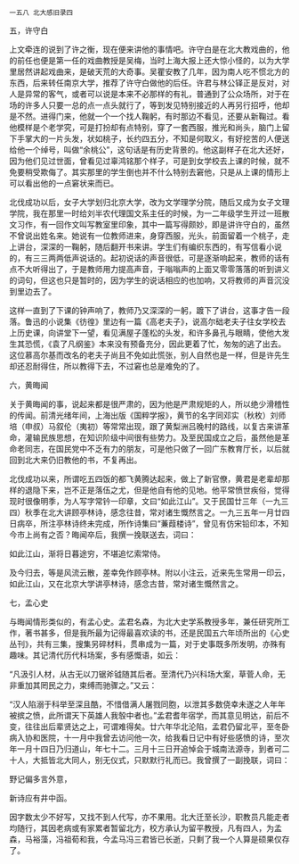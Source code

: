     一五八 北大感旧录四 

   五，许守白

   上文牵连的说到了许之衡，现在便来讲他的事情吧。许守白是在北大教戏曲的，他的前任也便是第一任的戏曲教授是吴梅，当时上海大报上还大惊小怪的，以为大学里居然讲起戏曲来，是破天荒的大奇事。吴瞿安教了几年，因为南人吃不惯北方的东西，后来转任南京大学，推荐了许守白做他的后任。许君与林公铎正是反对，对人是异常的客气，或者可以说是本来不必那样的有礼，普通到了公众场所，对于在场的许多人只要一总的点一点头就行了，等到发见特别接近的人再另行招呼，他却是不然。进得门来，他就一个一个找人鞠躬，有时那边不看见，还要从新鞠过。看他模样是个老学究，可是打扮却有点特别，穿了一套西服，推光和尚头，脑门上留下手掌大的一片头发，状如桃子，长约四五分，不知是何取义，有好挖苦的人便送给他一个绰号，叫做“余桃公”，这句话是有历史背景的。他这副样子在北大还好，因为他们见过世面，曾看见过辜鸿铭那个样子，可是到女学校去上课的时候，就不免要稍受欺侮了。其实那里的学生倒也并不什么特别去窘他，只是从上课的情形上可以看出他的一点窘状来而已。

   北伐成功以后，女子大学划归北京大学，改为文学理学分院，随后又成为女子文理学院，我在那里一时给刘半农代理国文系主任的时候，为一二年级学生开过一班散文习作，有一回作文叫写教室里印象，其中一篇写得颇妙，即是讲许守白的，虽然不曾说出姓名来。她说有一位教师进来，身穿西服，光头，前面留着一个桃子，走上讲台，深深的一鞠躬，随后翻开书来讲。学生们有编织东西的，有写信看小说的，有三三两两低声说话的。起初说话的声音很低，可是逐渐响起来，教师的话有点不大听得出了，于是教师用力提高声音，于嗡嗡声的上面又零零落落的听到讲义的词句，但这也只是暂时的，因为学生的说话相应的也加响，又将教师的声音沉没到里边去了。

   这样一直到了下课的钟声响了，教师乃又深深的一躬，踱下了讲台，这事才告一段落。鲁迅的小说集《彷徨》里边有一篇《高老夫子》，说高尔础老夫子往女学校去上历史课，向讲堂下一望，看见满屋子蓬松的头发，和许多鼻孔与眼睛，使他大发生其恐慌，《袁了凡纲鉴》本来没有预备充分，因此更着了忙，匆匆的逃了出去。这位慕高尔基而改名的老夫子尚且不免如此慌张，别人自然也是一样，但是许先生却还忍耐得住，所以教得下去，不过窘也总是难免的了。

   六，黄晦闻

   关于黄晦闻的事，说起来都是很严肃的，因为他是严肃规矩的人，所以绝少滑稽性的传闻。前清光绪年间，上海出版《国粹学报》，黄节的名字同邓实（秋枚）刘师培（申叔）马叙伦（夷初）等常常出现，跟了黄梨洲吕晚村的路线，以复古来讲革命，灌输民族思想，在知识阶级中间很有些势力。及至民国成立之后，虽然他是革命老同志，在国民党中不乏有力的朋友，可是他只做了一回广东教育厅长，以后就回到北大来仍旧教他的书，不复再出。

   北伐成功以来，所谓吃五四饭的都飞黄腾达起来，做上了新官僚，黄君是老辈却那样的退隐下来，岂不正是落伍之尤，但是他自有他的见地。他平常愤世疾俗，觉得现时很像明季，为人写字常钤一印章，文曰“如此江山”。又于民国廿三年（一九三四）秋季在北大讲顾亭林诗，感念往昔，常对诸生慨然言之。一九三五年一月廿四日病卒，所注亭林诗终未完成，所作诗集曰“蒹葭楼诗”，曾见有仿宋铅印本，不知今市上尚有之否？晦闻卒后，我撰一挽联送去，词曰：

   如此江山，渐将日暮途穷，不堪追忆索常侍。

   及今归去，等是风流云散，差幸免作顾亭林。附以小注云，近来先生常用一印云，如此江山，又在北京大学讲亭林诗，感念古昔，常对诸生慨然言之。

   七，孟心史

   与晦闻情形类似的，有孟心史。孟君名森，为北大史学系教授多年，兼任研究所工作，著书甚多，但是我所最为记得最喜欢读的书，还是民国五六年顷所出的《心史丛刊》，共有三集，搜集另碎材料，贯串成为一篇，对于史事既多所发明，亦殊有趣味。其记清代历代科场案，多有感慨语，如云：

   “凡汲引人材，从古无以刀锯斧钺随其后者。至清代乃兴科场大案，草菅人命，无非重加其罔民之力，束缚而驰骤之。”又云：

   “汉人陷溺于科举至深且酷，不惜借满人屠戮同胞，以泄其多数侥幸未遂之人年年被摈之愤，此所谓天下英雄人我彀中者也。”孟君耆年宿学，而其意见明达，前后不变，往往出后辈贤达之上，可谓难得矣。廿六年华北沦陷，孟君仍留北平，至冬卧病入协和医院，十一月中我曾去访问他一次，给我看日记中有好些感愤的诗，至次年一月十四日乃归道山，年七十二。三月十三日开追悼会于城南法源寺，到者可二十人，大抵皆北大同人，别无仪式，只默默行礼而已。我曾撰了一副挽联，词曰：

   野记偏多言外意，

   新诗应有井中函。

   因字数太少不好写，又找不到人代写，亦不果用。北大迁至长沙，职教员凡能走者均随行，其因老病或有家累者暂留北方，校方承认为留平教授，凡有四人，为孟森，马裕藻，冯祖荀和我，今孟马冯三君皆已长逝，只剩了我一个人算是硕果仅存了。

